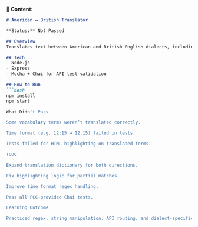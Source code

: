 
**📄 Content:**
```markdown
# American ↔ British Translator

**Status:** Not Passed

## Overview
Translates text between American and British English dialects, including spelling, vocabulary, and time format.

## Tech
- Node.js
- Express
- Mocha + Chai for API test validation

## How to Run
```bash
npm install
npm start

What Didn't Pass

Some vocabulary terms weren’t translated correctly.

Time format (e.g. 12:15 → 12.15) failed in tests.

Tests failed for HTML highlighting on translated terms.

TODO

Expand translation dictionary for both directions.

Fix highlighting logic for partial matches.

Improve time format regex handling.

Pass all FCC-provided Chai tests.

Learning Outcome

Practiced regex, string manipulation, API routing, and dialect-specific edge case handling.
